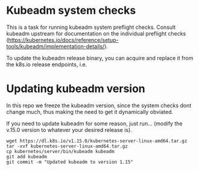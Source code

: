 # Kubeadm system checks

This is a task for running kubeadm system preflight checks.  Consult kubeadm upstream for documentation
on the individual preflight checks (https://kubernetes.io/docs/reference/setup-tools/kubeadm/implementation-details/).

To update the kubeadm release binary, you can acquire and replace it from the k8s.io release endpoints, i.e. 

# Updating kubeadm version

In this repo we freeze the kubeadm version, since the
system checks dont change much, thus making the need to get it
dynamically obviated.

If you need to update kubeadm for some reason, just run... (modify the v.15.0 version to whatever your desired release is).

```
wget https://dl.k8s.io/v1.15.0/kubernetes-server-linux-amd64.tar.gz
tar -xvf kubernetes-server-linux-amd64.tar.gz
cp kubernetes/server/bin/kubeadm kubeadm
git add kubeadm
git commit -m "Updated kubeadm to version 1.15"
```

